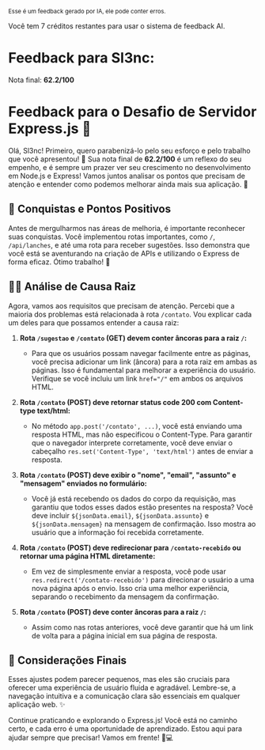 <sup>Esse é um feedback gerado por IA, ele pode conter erros.</sup>

Você tem 7 créditos restantes para usar o sistema de feedback AI.

# Feedback para Sl3nc:

Nota final: **62.2/100**

# Feedback para o Desafio de Servidor Express.js 🚀

Olá, Sl3nc! Primeiro, quero parabenizá-lo pelo seu esforço e pelo trabalho que você apresentou! 🎉 Sua nota final de **62.2/100** é um reflexo do seu empenho, e é sempre um prazer ver seu crescimento no desenvolvimento em Node.js e Express! Vamos juntos analisar os pontos que precisam de atenção e entender como podemos melhorar ainda mais sua aplicação. 💪

## 🎉 Conquistas e Pontos Positivos
Antes de mergulharmos nas áreas de melhoria, é importante reconhecer suas conquistas. Você implementou rotas importantes, como `/`, `/api/lanches`, e até uma rota para receber sugestões. Isso demonstra que você está se aventurando na criação de APIs e utilizando o Express de forma eficaz. Ótimo trabalho! 👏

## 🕵️‍♂️ Análise de Causa Raiz

Agora, vamos aos requisitos que precisam de atenção. Percebi que a maioria dos problemas está relacionada à rota `/contato`. Vou explicar cada um deles para que possamos entender a causa raiz:

1. **Rota `/sugestao` e `/contato` (GET) devem conter âncoras para a raiz `/`:**
   - Para que os usuários possam navegar facilmente entre as páginas, você precisa adicionar um link (âncora) para a rota raiz em ambas as páginas. Isso é fundamental para melhorar a experiência do usuário. Verifique se você incluiu um link `href="/"` em ambos os arquivos HTML.

2. **Rota `/contato` (POST) deve retornar status code 200 com Content-type text/html:**
   - No método `app.post('/contato', ...)`, você está enviando uma resposta HTML, mas não especificou o Content-Type. Para garantir que o navegador interprete corretamente, você deve enviar o cabeçalho `res.set('Content-Type', 'text/html')` antes de enviar a resposta.

3. **Rota `/contato` (POST) deve exibir o "nome", "email", "assunto" e "mensagem" enviados no formulário:**
   - Você já está recebendo os dados do corpo da requisição, mas garantiu que todos esses dados estão presentes na resposta? Você deve incluir `${jsonData.email}`, `${jsonData.assunto}` e `${jsonData.mensagem}` na mensagem de confirmação. Isso mostra ao usuário que a informação foi recebida corretamente.

4. **Rota `/contato` (POST) deve redirecionar para `/contato-recebido` ou retornar uma página HTML diretamente:**
   - Em vez de simplesmente enviar a resposta, você pode usar `res.redirect('/contato-recebido')` para direcionar o usuário a uma nova página após o envio. Isso cria uma melhor experiência, separando o recebimento da mensagem da confirmação.

5. **Rota `/contato` (POST) deve conter âncoras para a raiz `/`:**
   - Assim como nas rotas anteriores, você deve garantir que há um link de volta para a página inicial em sua página de resposta.

## 📝 Considerações Finais
Esses ajustes podem parecer pequenos, mas eles são cruciais para oferecer uma experiência de usuário fluida e agradável. Lembre-se, a navegação intuitiva e a comunicação clara são essenciais em qualquer aplicação web. ✨

Continue praticando e explorando o Express.js! Você está no caminho certo, e cada erro é uma oportunidade de aprendizado. Estou aqui para ajudar sempre que precisar! Vamos em frente! 🚀💻